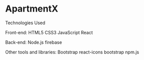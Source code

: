 # ApartmentX

Technologies Used

Front-end:
HTML5
CSS3
JavaScript
React

Back-end:
Node.js
firebase

Other tools and libraries:
Bootstrap
react-icons
bootstrap
npm.js
